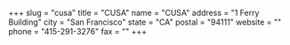 +++
slug = "cusa"
title = "CUSA"
name = "CUSA"
address = "1 Ferry Building"
city = "San Francisco"
state = "CA"
postal = "94111"
website = ""
phone = "415-291-3276"
fax = ""
+++
